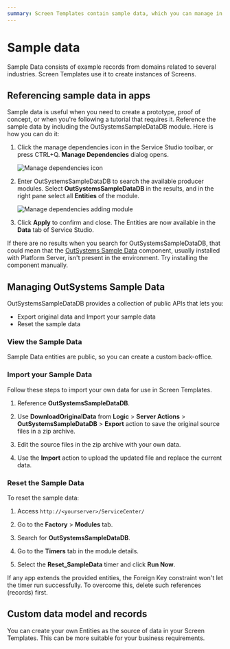 ```yaml
---
summary: Screen Templates contain sample data, which you can manage in a back-office. You can view, reset and add your own data.
---
```


# Sample data

Sample Data consists of example records from domains related to several industries. Screen Templates use it to create instances of Screens.

## Referencing sample data in apps

Sample data is useful when you need to create a prototype, proof of concept, or when you're following a tutorial that requires it. Reference the sample data by including the OutSystemsSampleDataDB module. Here is how you can do it:

1. Click the manage dependencies icon in the Service Studio toolbar, or press CTRL+Q. **Manage Dependencies** dialog opens.

    ![Manage dependencies icon](images/manage-dependencies.png?width=400)

2. Enter OutSystemsSampleDataDB to search the available producer modules. Select **OutSystemsSampleDataDB** in the results, and in the right pane select all **Entities** of the module.

    ![Manage dependencies adding module](images/manage-dependencies-sample-data-module.png?width=400)

3. Click **Apply** to confirm and close. The Entities are now available in the **Data** tab of Service Studio.

<div class="info" markdown="1">

If there are no results when you search for OutSystemsSampleDataDB, that could mean that the [OutSystems Sample Data](https://www.outsystems.com/forge/component-overview/4145/outsystems-sample-data) component, usually installed with Platform Server, isn't present in the environment. Try installing the component manually.

</div>

## Managing OutSystems Sample Data

OutSystemsSampleDataDB provides a collection of public APIs that lets you:

* Export original data and Import your sample data
* Reset the sample data

### View the Sample Data

Sample Data entities are public, so you can create a custom back-office.

### Import your Sample Data

Follow these steps to import your own data for use in Screen Templates.

1. Reference **OutSystemsSampleDataDB**.
   
1. Use **DownloadOriginalData** from **Logic** > **Server Actions** > **OutSystemsSampleDataDB** > **Export** action to save the original source files in a zip archive.

1. Edit the source files in the zip archive with your own data.

1. Use the **Import** action to upload the updated file and replace the current data.

### Reset the Sample Data

To reset the sample data:

1. Access `http://<yourserver>/ServiceCenter/`

1. Go to the **Factory** > **Modules** tab.
1. Search for **OutSystemsSampleDataDB**.
1. Go to the **Timers** tab in the module details.
1. Select the **Reset_SampleData** timer and click **Run Now**.

If any app extends the provided entities, the Foreign Key constraint won't let the timer run successfully. To overcome this, delete such references (records) first.

## Custom data model and records

You can create your own Entities as the source of data in your Screen Templates. This can be more suitable for your business requirements.
